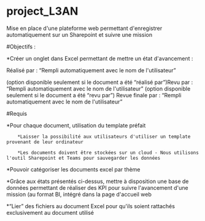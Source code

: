 # project_L3AN 
Mise en place d'une plateforme web permettant d'enregistrer automatiquement sur un Sharepoint et suivre une mission

#Objectifs :

*Créer un onglet dans Excel permettant de mettre un état d'avancement :

Réalisé par : “Rempli automatiquement avec le nom de l'utilisateur”

(option disponible seulement si le document a été “réalisé par”)Revu par : “Rempli automatiquement avec le nom de l'utilisateur” (option disponible seulement si le document a été “revu par”) Revue finale par : “Rempli automatiquement avec le nom de l'utilisateur”

#Requis

*Pour chaque document, utilisation du template préfait

        *Laisser la possibilité aux utilisateurs d'utiliser un template provenant de leur ordinateur
        
        *Les documents doivent être stockées sur un cloud - Nous utilisons l'outil Sharepoint et Teams pour sauvegarder les données
        
*Pouvoir catégoriser les documents excel par thème

*Grâce aux états présentés ci-dessus, mettre à disposition une base de données permettant de réaliser des KPI pour suivre l'avancement d'une mission (au format BI, intégré dans la page d'accueil web

*“Lier” des fichiers au document Excel pour qu'ils soient rattachés exclusivement au document utilisé
